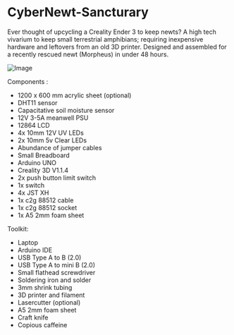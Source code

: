 # CyberNewt-Sancturary
Ever thought of upcycling a Creality Ender 3 to keep newts?
A high tech vivarium to keep small terrestrial amphibians; requiring inexpensive hardware and leftovers from an old 3D printer. 
Designed and assembled for a recently rescued newt (Morpheus) in under 48 hours. 

![Image](https://github.com/user-attachments/assets/f7669447-8e2c-4c3e-9e06-bce3c1bc758e)

Components : 
  - 1200 x 600 mm acrylic sheet (optional)
  - DHT11 sensor
  - Capacitative soil moisture sensor 
  - 12V 3-5A meanwell PSU
  - 12864 LCD 
  - 4x 10mm 12V UV LEDs
  - 2x 10mm 5v Clear LEDs
  - Abundance of jumper cables 
  - Small Breadboard 
  - Arduino UNO 
  - Creality 3D V1.1.4
  - 2x push button limit switch 
  - 1x switch 
  - 4x JST XH
  - 1x c2g 88512 cable 
  - 1x c2g 88512 socket 
  - 1x A5 2mm foam sheet 
 

  Toolkit:
  - Laptop
  - Arduino IDE
  - USB Type A to B (2.0)
  - USB Type A to mini B (2.0)
  - Small flathead screwdriver
  - Soldering iron and solder 
  - 3mm shrink tubing
  - 3D printer and filament 
  - Lasercutter (optional)
  - A5 2mm foam sheet 
  - Craft knife
  - Copious caffeine
  
  
